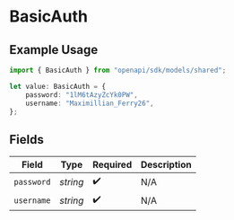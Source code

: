 # BasicAuth

## Example Usage

```typescript
import { BasicAuth } from "openapi/sdk/models/shared";

let value: BasicAuth = {
    password: "1lM6tAzyZcYk0PW",
    username: "Maximillian_Ferry26",
};
```

## Fields

| Field              | Type               | Required           | Description        |
| ------------------ | ------------------ | ------------------ | ------------------ |
| `password`         | *string*           | :heavy_check_mark: | N/A                |
| `username`         | *string*           | :heavy_check_mark: | N/A                |